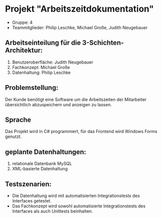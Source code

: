 # Projekt "Arbeitszeitdokumentation"

* Gruppe: 4
* Teammitglieder: Philip Leschke, Michael Große, Judith Neugebauer

## Arbeitseinteilung für die 3-Schichten-Architektur: 

1. Benutzeroberfläche: Judith Neugebauer
2. Fachkonzept: Michael Große
3. Datenhaltung: Philip Leschke

## Problemstellung: 
Der Kunde benötigt eine Software um die Arbeitszeiten der Mitarbeiter übersichtlich abzuspeichern und anzeigen zu lassen.

## Sprache
Das Projekt wird in C# programmiert, für das Frontend wird Windows Forms genutzt.

## geplante Datenhaltungen: 

1. relationale Datenbank MySQL
2. XML-basierte Datenhaltung

## Testszenarien:
* Die Datenhaltung wird mit automatisierten Integrationstests des Interfaces getestet.
* Das Fachkonzept wird sowohl automatisierte Integrationstests des Interfaces als auch Unittests beinhalten.

